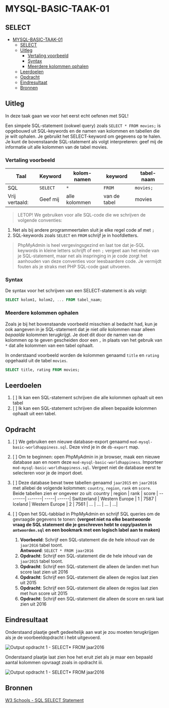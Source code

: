 # MYSQL-BASIC-TAAK-01

## SELECT
- [MYSQL-BASIC-TAAK-01](#mysql-basic-taak-01)
  - [SELECT](#select)
  - [Uitleg](#uitleg)
    - [Vertaling voorbeeld](#vertaling-voorbeeld)
    - [Syntax](#syntax)
    - [Meerdere kolommen ophalen](#meerdere-kolommen-ophalen)
  - [Leerdoelen](#leerdoelen)
  - [Opdracht](#opdracht)
  - [Eindresultaat](#eindresultaat)
  - [Bronnen](#bronnen)
## Uitleg

In deze taak gaan we voor het eerst echt oefenen met SQL! 

Een simpele SQL-statement (ookwel query) zoals `SELECT * FROM movies;` is opgebouwd uit SQL-keywords en de namen van kolommen en tabellen die je wilt ophalen. Je gebruikt het SELECT-keyword om gegevens op te halen. Je kunt de bovenstaande SQL-statement als volgt interpreteren: geef mij de informatie uit alle kolommen van de tabel movies.

### Vertaling voorbeeld

Taal | Keyword | kolom- namen | keyword | tabel- naam | 
----|---------|----------|---------|---------- |
SQL | `SELECT` | `*`  | `FROM`  | `movies;`  
Vrij vertaald: | Geef mij  | alle kolommen | van de tabel | movies

> LETOP! We gebruiken voor alle SQL-code die we schrijven de volgende conventies:  
1. Net als bij andere programmeertalen sluit je elke regel code af met `;`
2. SQL-keywords zoals `SELECT` en `FROM` schrijf je in hoofdletters.

> PhpMyAdmin is heel vergevingsgezind en laat toe dat je-SQL keywords in kleine letters schrijft of een `;` vergeet aan het einde van je SQL-statement, maar net als inspringing in je code zorgt het aanhouden van deze conventies voor leesbaardere code. Je vermijdt fouten als je straks met PHP SQL-code gaat uitvoeren.

### Syntax

De syntax voor het schrijven van een SELECT-statement is als volgt:
```SQL
SELECT kolom1, kolom2, ... FROM tabel_naam;
```

### Meerdere kolommen ophalen

Zoals je bij het bovenstaande voorbeeld misschien al bedacht had, kun je ook aangeven in je SQL-statement dat je niet *alle* kolommen maar alleen *bepaalde* kolommen terugkrijgt. Je doet dit door de namen van de kolommen op te geven gescheiden door een `,` in plaats van het gebruik van `*` dat alle kolommen van een tabel ophaalt.

In onderstaand voorbeeld worden de kolommen genaamd `title` en `rating` opgehaald uit de tabel `movies`.
```sql
SELECT title, rating FROM movies;
```

## Leerdoelen

1. [ ] Ik kan een SQL-statement schrijven die alle kolommen ophaalt uit een tabel
2. [ ] Ik kan een SQL-statement schrijven die alleen bepaalde kolommen ophaalt uit een tabel.

## Opdracht

1. [ ] We gebruiken een nieuwe database-export genaamd `mod-mysql-basic-worldhappiness.sql`. Deze vind je in de `db-export` map.
2. [ ] Om te beginnen: open PhpMyAdmin in je browser, maak een nieuwe database aan en noem deze `mod-mysql-basic-worldhappiness`. Importeer `mod-mysql-basic-worldhappiness.sql`. Vergeet niet de database eerst te selecteren voor je de import doet.
3. [ ] Deze database bevat twee tabellen genaamd `jaar2015` en `jaar2016` met allebei de volgende kolommen: `country`, `region`, `rank` en `score`. Beide tabellen zien er ongeveer zo uit:
   country | region | rank | score |
   --------| -------| -----| ------|
   Switzerland | Western Europe | 1 | 7587 |
   Iceland | Western Europe | 2 | 7561 |
   ... | ... | ... | ...|

4. [ ] Open het SQL-tabblad in PhpMyAdmin en schrijf SQL queries om de gevraagde gegevens te tonen:
   **(vergeet niet na elke beantwoorde vraag de SQL statement die je geschreven hebt te copy/pasten in `antwoorden.sql` en een bookmark met een logisch label aan te maken)**
   1. **Voorbeeld**: Schrijf een SQL-statement die de hele inhoud van de `jaar2016` tabel toont.  
    **Antwoord**: `SELECT * FROM jaar2016`
   2. **Opdracht**: Schrijf een SQL-statement die de hele inhoud van de `jaar2015` tabel toont.
   3. **Opdracht**: Schrijf een SQL-statement die alleen de landen met hun score laat zien uit 2016
   4. **Opdracht**: Schrijf een SQL-statement die alleen de regios laat zien uit 2015
   5. **Opdracht**: Schrijf een SQL-statement die alleen de regios laat zien met hun score uit 2015
   6. **Opdracht**: Schrijf een SQL-statement die alleen de score en rank laat zien uit 2016

## Eindresultaat

Onderstaand plaatje geeft gedeeltelijk aan wat je zou moeten terugkrijgen als je de voorbeeldopdracht i hebt uitgevoerd.

![Output opdracht 1 - SELECT* FROM jaar2016](https://github.com/ROC-van-Amsterdam-College-Amstelland/MYSQL-BASIC/blob/master/2-Select/taak01/img/output.jpg)

Onderstaand plaatje laat zien hoe het eruit ziet als je maar een bepaald aantal kolommen opvraagt zoals in opdracht iii.

![Output opdracht 1 - SELECT* FROM jaar2016](https://github.com/ROC-van-Amsterdam-College-Amstelland/MYSQL-BASIC/blob/master/2-Select/taak01/img/output2.jpg)

## Bronnen


[W3 Schools - SQL SELECT Statement](https://www.w3schools.com/sql/sql_select.asp) 